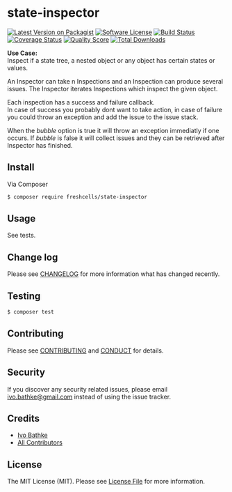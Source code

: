 # state-inspector

[![Latest Version on Packagist][ico-version]][link-packagist]
[![Software License][ico-license]](LICENSE.md)
[![Build Status][ico-travis]][link-travis]
[![Coverage Status][ico-scrutinizer]][link-scrutinizer]
[![Quality Score][ico-code-quality]][link-code-quality]
[![Total Downloads][ico-downloads]][link-downloads]

**Use Case:**  
Inspect if a state tree, a nested object or any object has certain states or values.


An Inspector can take n Inspections and an Inspection can produce several issues.
The Inspector iterates Inspections which inspect the given object.  

Each inspection has a success and failure callback.  
In case of success you probably dont want to take action, in case of failure you could throw an exception
and add the issue to the issue stack.

When the *bubble* option is true it will throw an exception immediatly if one occurs.
If *bubble* is false it will collect issues and they can be retrieved after Inspector has finished.


## Install

Via Composer

``` bash
$ composer require freshcells/state-inspector
```

## Usage

See tests.

## Change log

Please see [CHANGELOG](CHANGELOG.md) for more information what has changed recently.

## Testing

``` bash
$ composer test
```

## Contributing

Please see [CONTRIBUTING](CONTRIBUTING.md) and [CONDUCT](CONDUCT.md) for details.

## Security

If you discover any security related issues, please email ivo.bathke@gmail.com instead of using the issue tracker.

## Credits

- [Ivo Bathke][link-author]
- [All Contributors][link-contributors]

## License

The MIT License (MIT). Please see [License File](LICENSE.md) for more information.

[ico-version]: https://img.shields.io/packagist/v/:vendor/object-inspector.svg?style=flat-square
[ico-license]: https://img.shields.io/badge/license-MIT-brightgreen.svg?style=flat-square
[ico-travis]: https://img.shields.io/travis/:vendor/object-inspector/master.svg?style=flat-square
[ico-scrutinizer]: https://img.shields.io/scrutinizer/coverage/g/:vendor/object-inspector.svg?style=flat-square
[ico-code-quality]: https://img.shields.io/scrutinizer/g/:vendor/object-inspector.svg?style=flat-square
[ico-downloads]: https://img.shields.io/packagist/dt/:vendor/object-inspector.svg?style=flat-square

[link-packagist]: https://packagist.org/packages/:vendor/object-inspector
[link-travis]: https://travis-ci.org/:vendor/object-inspector
[link-scrutinizer]: https://scrutinizer-ci.com/g/:vendor/object-inspector/code-structure
[link-code-quality]: https://scrutinizer-ci.com/g/:vendor/object-inspector
[link-downloads]: https://packagist.org/packages/:vendor/object-inspector
[link-author]: https://github.com/freshcells
[link-contributors]: ../../contributors
